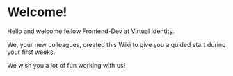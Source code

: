 # Welcome!

Hello and welcome fellow Frontend-Dev at Virtual Identity.

We, your new colleagues, created this Wiki to give you a guided start during your first weeks.

We wish you a lot of fun working with us!

<team-component></team-component> 

